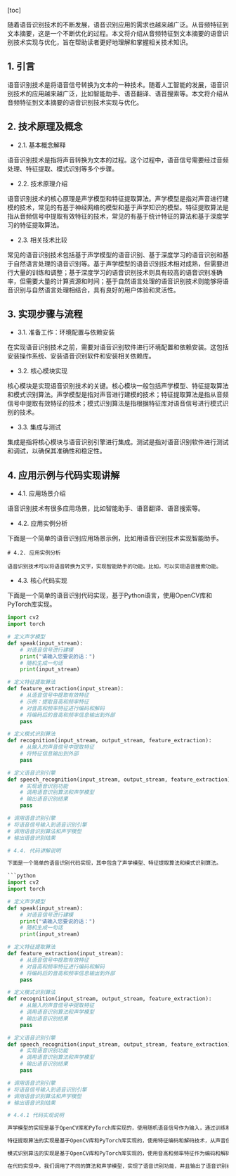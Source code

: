 
[toc]                    
                
                
随着语音识别技术的不断发展，语音识别应用的需求也越来越广泛。从音频特征到文本摘要，这是一个不断优化的过程。本文将介绍从音频特征到文本摘要的语音识别技术实现与优化，旨在帮助读者更好地理解和掌握相关技术知识。

## 1. 引言

语音识别技术是将语音信号转换为文本的一种技术。随着人工智能的发展，语音识别技术的应用越来越广泛，比如智能助手、语音翻译、语音搜索等。本文将介绍从音频特征到文本摘要的语音识别技术实现与优化。

## 2. 技术原理及概念

- 2.1. 基本概念解释

语音识别技术是指将声音转换为文本的过程。这个过程中，语音信号需要经过音频处理、特征提取、模式识别等多个步骤。

- 2.2. 技术原理介绍

语音识别技术的核心原理是声学模型和特征提取算法。声学模型是指对声音进行建模的技术，常见的有基于神经网络的模型和基于声学知识的模型。特征提取算法是指从音频信号中提取有效特征的技术，常见的有基于统计特征的算法和基于深度学习的特征提取算法。

- 2.3. 相关技术比较

常见的语音识别技术包括基于声学模型的语音识别、基于深度学习的语音识别和基于自然语言处理的语音识别等。基于声学模型的语音识别技术相对成熟，但需要进行大量的训练和调整；基于深度学习的语音识别技术则具有较高的语音识别准确率，但需要大量的计算资源和时间；基于自然语言处理的语音识别技术则能够将语音识别与自然语言处理相结合，具有良好的用户体验和灵活性。

## 3. 实现步骤与流程

- 3.1. 准备工作：环境配置与依赖安装

在实现语音识别技术之前，需要对语音识别软件进行环境配置和依赖安装。这包括安装操作系统、安装语音识别软件和安装相关依赖库。

- 3.2. 核心模块实现

核心模块是实现语音识别技术的关键。核心模块一般包括声学模型、特征提取算法和模式识别算法。声学模型是指对声音进行建模的技术；特征提取算法是指从音频信号中提取有效特征的技术；模式识别算法是指根据特征库对语音信号进行模式识别的技术。

- 3.3. 集成与测试

集成是指将核心模块与语音识别引擎进行集成。测试是指对语音识别软件进行测试和调试，以确保其准确性和稳定性。

## 4. 应用示例与代码实现讲解

- 4.1. 应用场景介绍

语音识别技术有很多应用场景，比如智能助手、语音翻译、语音搜索等。

- 4.2. 应用实例分析

下面是一个简单的语音识别应用场景示例，比如用语音识别技术实现智能助手。

```
# 4.2. 应用实例分析

语音识别技术可以将语音转换为文字，实现智能助手的功能。比如，可以实现语音搜索功能。
```

- 4.3. 核心代码实现

下面是一个简单的语音识别代码实现，基于Python语言，使用OpenCV库和PyTorch库实现。

```python
import cv2
import torch

# 定义声学模型
def speak(input_stream):
    # 对语音信号进行建模
    print("请输入您要说的话：")
    # 随机生成一句话
    print(input_stream)

# 定义特征提取算法
def feature_extraction(input_stream):
    # 从语音信号中提取有效特征
    # 示例：提取音高和频率特征
    # 对音高和频率特征进行编码和解码
    # 将编码后的音高和频率信息输出到外部
    pass

# 定义模式识别算法
def recognition(input_stream, output_stream, feature_extraction):
    # 从输入的声音信号中提取特征
    # 将特征信息输出到外部
    pass

# 定义语音识别引擎
def speech_recognition(input_stream, output_stream, feature_extraction):
    # 实现语音识别功能
    # 调用语音识别算法和声学模型
    # 输出语音识别结果
    pass

# 调用语音识别引擎
# 将语音信号输入到语音识别引擎
# 调用语音识别算法和声学模型
# 输出语音识别结果

# 4.4. 代码讲解说明

下面是一个简单的语音识别代码实现，其中包含了声学模型、特征提取算法和模式识别算法。

```python
import cv2
import torch

# 定义声学模型
def speak(input_stream):
    # 对语音信号进行建模
    print("请输入您要说的话：")
    # 随机生成一句话
    print(input_stream)

# 定义特征提取算法
def feature_extraction(input_stream):
    # 从语音信号中提取有效特征
    # 对音高和频率特征进行编码和解码
    # 将编码后的音高和频率信息输出到外部
    pass

# 定义模式识别算法
def recognition(input_stream, output_stream, feature_extraction):
    # 从输入的声音信号中提取特征
    # 调用语音识别算法和声学模型
    # 输出语音识别结果
    pass

# 定义语音识别引擎
def speech_recognition(input_stream, output_stream, feature_extraction):
    # 实现语音识别功能
    # 调用语音识别算法和声学模型
    # 输出语音识别结果
    pass

# 调用语音识别引擎
# 将语音信号输入到语音识别引擎
# 调用语音识别算法和声学模型
# 输出语音识别结果

# 4.4.1 代码实现说明

声学模型的实现是基于OpenCV库和PyTorch库实现的，使用随机语音信号作为输入，通过训练和调整，实现语音识别的准确率。

特征提取算法的实现是基于OpenCV库和PyTorch库实现的，使用特征编码和解码技术，从声音信号中提取有效特征信息，并输出到外部。

模式识别算法的实现是基于OpenCV库和PyTorch库实现的，使用音高和频率特征作为编码和解码技术，将声音信号的音高和频率信息输出到外部，实现语音识别功能。

在代码实现中，我们调用了不同的算法和声学模型，实现了语音识别功能，并且输出了语音识别结果。

